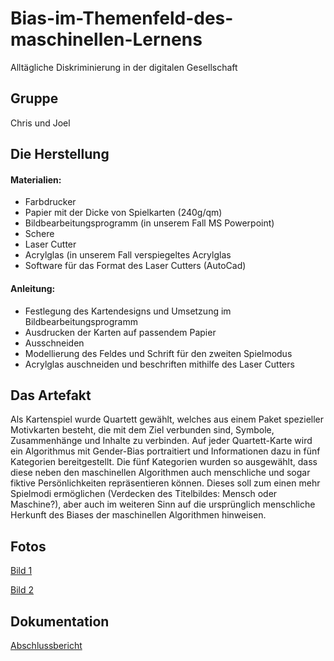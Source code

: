 # Bias-im-Themenfeld-des-maschinellen-Lernens

Alltägliche Diskriminierung in der digitalen Gesellschaft

## Gruppe

Chris und Joel

## Die Herstellung

#### Materialien:

- Farbdrucker
- Papier mit der Dicke von Spielkarten (240g/qm)
- Bildbearbeitungsprogramm (in unserem Fall MS Powerpoint)
- Schere
- Laser Cutter
- Acrylglas (in unserem Fall verspiegeltes Acrylglas
- Software für das Format des Laser Cutters (AutoCad)

#### Anleitung:

- Festlegung des Kartendesigns und Umsetzung im Bildbearbeitungsprogramm
- Ausdrucken der Karten auf passendem Papier
- Ausschneiden
- Modellierung des Feldes und Schrift für den zweiten Spielmodus
- Acrylglas auschneiden und beschriften mithilfe des Laser Cutters
          
## Das Artefakt

Als Kartenspiel wurde Quartett gewählt, welches aus einem Paket spezieller Motivkarten besteht, die mit dem Ziel verbunden sind, Symbole, Zusammenhänge und Inhalte zu verbinden. Auf jeder Quartett-Karte wird ein Algorithmus mit Gender-Bias portraitiert und Informationen dazu in fünf Kategorien bereitgestellt. Die fünf Kategorien wurden so ausgewählt, dass diese neben den maschinellen Algorithmen auch menschliche und sogar fiktive Persönlichkeiten repräsentieren können. Dieses soll zum einen mehr Spielmodi ermöglichen (Verdecken des Titelbildes: Mensch oder Maschine?), aber auch im weiteren Sinn auf die ursprünglich menschliche Herkunft des Biases der maschinellen Algorithmen hinweisen.

## Fotos
[Bild 1](https://github.com/hacking-innovation-bias/Bias-im-Themenfeld-des-maschinellen-Lernens/issues/1)

[Bild 2](https://github.com/hacking-innovation-bias/Bias-im-Themenfeld-des-maschinellen-Lernens/issues/2)

## Dokumentation

[Abschlussbericht](https://github.com/hacking-innovation-bias/Bias-im-Themenfeld-des-maschinellen-Lernens/issues/3)

